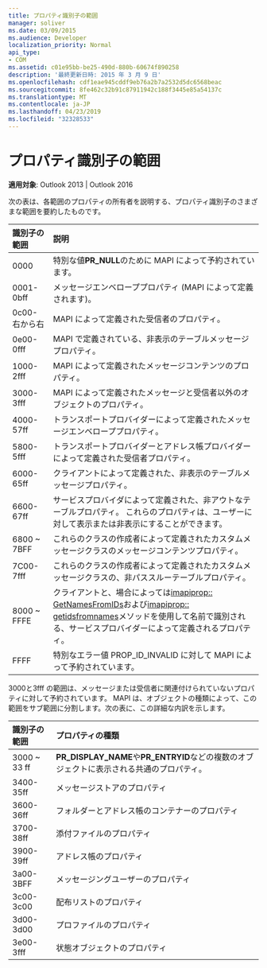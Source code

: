 ```yaml
---
title: プロパティ識別子の範囲
manager: soliver
ms.date: 03/09/2015
ms.audience: Developer
localization_priority: Normal
api_type:
- COM
ms.assetid: c01e95bb-be25-490d-880b-60674f890258
description: '最終更新日時: 2015 年 3 月 9 日'
ms.openlocfilehash: cdf1eae945cddf9eb76a2b7a2532d5dc6568beac
ms.sourcegitcommit: 8fe462c32b91c87911942c188f3445e85a54137c
ms.translationtype: MT
ms.contentlocale: ja-JP
ms.lasthandoff: 04/23/2019
ms.locfileid: "32328533"
---
```

# <a name="property-identifier-ranges"></a>プロパティ識別子の範囲

  
  
**適用対象**: Outlook 2013 | Outlook 2016 
  
次の表は、各範囲のプロパティの所有者を説明する、プロパティ識別子のさまざまな範囲を要約したものです。
  
|**識別子の範囲**|**説明**|
|:-----|:-----|
|0000  <br/> |特別な値**PR_NULL**のために MAPI によって予約されています。  <br/> |
|0001-0bff  <br/> |メッセージエンベローププロパティ (MAPI によって定義されます)。  <br/> |
|0c00-右から右  <br/> |MAPI によって定義された受信者のプロパティ。  <br/> |
|0e00-0fff  <br/> |MAPI で定義されている、非表示のテーブルメッセージプロパティ。  <br/> |
|1000-2fff  <br/> |MAPI によって定義されたメッセージコンテンツのプロパティ。  <br/> |
|3000-3fff  <br/> |MAPI によって定義されたメッセージと受信者以外のオブジェクトのプロパティ。  <br/> |
|4000-57ff  <br/> |トランスポートプロバイダーによって定義されたメッセージエンベローププロパティ。  <br/> |
|5800-5fff  <br/> |トランスポートプロバイダーとアドレス帳プロバイダーによって定義された受信者プロパティ。  <br/> |
|6000-65ff  <br/> |クライアントによって定義された、非表示のテーブルメッセージプロパティ。  <br/> |
|6600-67ff  <br/> |サービスプロバイダによって定義された、非アウトなテーブルプロパティ。 これらのプロパティは、ユーザーに対して表示または非表示にすることができます。  <br/> |
|6800 ~ 7BFF  <br/> |これらのクラスの作成者によって定義されたカスタムメッセージクラスのメッセージコンテンツプロパティ。  <br/> |
|7C00-7fff  <br/> |これらのクラスの作成者によって定義されたカスタムメッセージクラスの、非パススルーテーブルプロパティ。  <br/> |
|8000 ~ FFFE  <br/> |クライアントと、場合によっては[imapiprop:: GetNamesFromIDs](imapiprop-getnamesfromids.md)および[imapiprop:: getidsfromnames](imapiprop-getidsfromnames.md)メソッドを使用して名前で識別される、サービスプロバイダーによって定義されるプロパティ。  <br/> |
|FFFF  <br/> |特別なエラー値 PROP_ID_INVALID に対して MAPI によって予約されています。  <br/> |
   
3000と3fff の範囲は、メッセージまたは受信者に関連付けられていないプロパティに対して予約されています。 MAPI は、オブジェクトの種類によって、この範囲をサブ範囲に分割します。次の表に、この詳細な内訳を示します。 
  
|**識別子の範囲**|**プロパティの種類**|
|:-----|:-----|
|3000 ~ 33 ff  <br/> |**PR_DISPLAY_NAME**や**PR_ENTRYID**などの複数のオブジェクトに表示される共通のプロパティ。  <br/> |
|3400-35ff  <br/> |メッセージストアのプロパティ  <br/> |
|3600-36ff  <br/> |フォルダーとアドレス帳のコンテナーのプロパティ  <br/> |
|3700-38ff  <br/> |添付ファイルのプロパティ  <br/> |
|3900-39ff  <br/> |アドレス帳のプロパティ  <br/> |
|3a00-3BFF  <br/> |メッセージングユーザーのプロパティ  <br/> |
|3c00-3c00  <br/> |配布リストのプロパティ  <br/> |
|3d00-3d00  <br/> |プロファイルのプロパティ  <br/> |
|3e00-3fff  <br/> |状態オブジェクトのプロパティ  <br/> |
   

